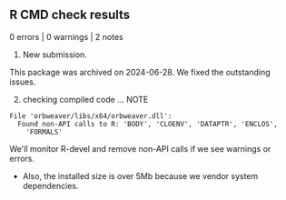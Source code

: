 ## R CMD check results

0 errors | 0 warnings | 2 notes

1. New submission. 

This package was archived on 2024-06-28. We fixed the outstanding issues.

2. checking compiled code ... NOTE

```
File 'orbweaver/libs/x64/orbweaver.dll':
  Found non-API calls to R: 'BODY', 'CLOENV', 'DATAPTR', 'ENCLOS',
    'FORMALS'
``` 

We'll monitor R-devel and remove non-API calls if we see warnings or errors.

* Also, the installed size is over 5Mb because we vendor system dependencies.
